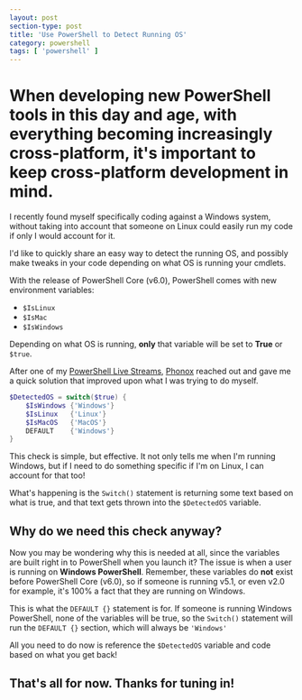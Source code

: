 ```yaml
---
layout: post
section-type: post
title: 'Use PowerShell to Detect Running OS'
category: powershell
tags: [ 'powershell' ]
---
```


# When developing new PowerShell tools in this day and age, with everything becoming increasingly cross-platform, it's important to keep cross-platform development in mind.

I recently found myself specifically coding against a Windows system, without taking into account that someone on Linux could easily run my code if only I would account for it.

I'd like to quickly share an easy way to detect the running OS, and possibly make tweaks in your code depending on what OS is running your cmdlets.

With the release of PowerShell Core (v6.0), PowerShell comes with new environment variables:
- `$IsLinux`
- `$IsMac`
- `$IsWindows`

Depending on what OS is running, **only** that variable will be set to **True** or `$true`.

After one of my [PowerShell Live Streams](https://www.youtube.com/watch?v=9d_1VubKKB4), [Phonox](https://github.com/Phonox) reached out and gave me a quick solution that improved upon what I was trying to do myself.

```powershell
$DetectedOS = switch($true) {
    $IsWindows {'Windows'}
    $IsLinux   {'Linux'}
    $IsMacOS   {'MacOS'}
    DEFAULT    {'Windows'}
}
```

This check is simple, but effective. It not only tells me when I'm running Windows, but if I need to do something specific if I'm on Linux, I can account for that too!

What's happening is the `Switch()` statement is returning some text based on what is true, and that text gets thrown into the `$DetectedOS` variable.

## Why do we need this check anyway?

Now you may be wondering why this is needed at all, since the variables are built right in to PowerShell when you launch it? The issue is when a user is running on **Windows PowerShell**. Remember, these variables do **not** exist before PowerShell Core (v6.0), so if someone is running v5.1, or even v2.0 for example, it's 100% a fact that they are running on Windows.

This is what the `DEFAULT {}` statement is for. If someone is running Windows PowerShell, none of the variables will be true, so the `Switch()` statement will run the `DEFAULT {}` section, which will always be `'Windows'`

All you need to do now is reference the `$DetectedOS` variable and code based on what you get back!

## That's all for now. Thanks for tuning in!